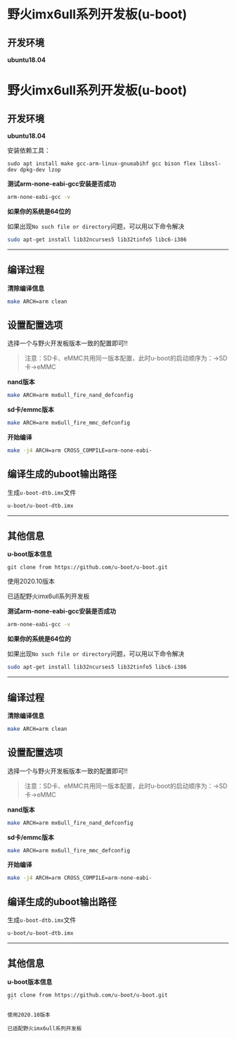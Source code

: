 # 野火imx6ull系列开发板(u-boot)

## 开发环境

**ubuntu18.04**

# 野火imx6ull系列开发板(u-boot)

## 开发环境

**ubuntu18.04**

安装依赖工具：
```
sudo apt install make gcc-arm-linux-gnueabihf gcc bison flex libssl-dev dpkg-dev lzop
```

**测试arm-none-eabi-gcc安装是否成功**

```bash
arm-none-eabi-gcc -v
```

**如果你的系统是64位的**

如果出现`No such file or directory`问题，可以用以下命令解决
```bash
sudo apt-get install lib32ncurses5 lib32tinfo5 libc6-i386
```
---

## 编译过程

**清除编译信息**

```bash
make ARCH=arm clean
```

## 设置配置选项

选择一个与野火开发板版本一致的配置即可!!

> 注意：SD卡、eMMC共用同一版本配置，此时u-boot的启动顺序为：->SD卡->eMMC

**nand版本**

```bash
make ARCH=arm mx6ull_fire_nand_defconfig
```

**sd卡/emmc版本**

```bash
make ARCH=arm mx6ull_fire_mmc_defconfig
```

**开始编译**
```bash
make -j4 ARCH=arm CROSS_COMPILE=arm-none-eabi-
```

## 编译生成的uboot输出路径

生成`u-boot-dtb.imx`文件

```bash
u-boot/u-boot-dtb.imx
```

---

## 其他信息

**u-boot版本信息**

```
git clone from https://github.com/u-boot/u-boot.git 
```

使用2020.10版本

已适配野火imx6ull系列开发板














**测试arm-none-eabi-gcc安装是否成功**

```bash
arm-none-eabi-gcc -v
```

**如果你的系统是64位的**

如果出现`No such file or directory`问题，可以用以下命令解决
```bash
sudo apt-get install lib32ncurses5 lib32tinfo5 libc6-i386
```
---

## 编译过程

**清除编译信息**

```bash
make ARCH=arm clean
```

## 设置配置选项

选择一个与野火开发板版本一致的配置即可!!

> 注意：SD卡、eMMC共用同一版本配置，此时u-boot的启动顺序为：->SD卡->eMMC

**nand版本**

```bash
make ARCH=arm mx6ull_fire_nand_defconfig
```

**sd卡/emmc版本**

```bash
make ARCH=arm mx6ull_fire_mmc_defconfig
```

**开始编译**
```bash
make -j4 ARCH=arm CROSS_COMPILE=arm-none-eabi-
```

## 编译生成的uboot输出路径

生成`u-boot-dtb.imx`文件

```bash
u-boot/u-boot-dtb.imx
```

---

## 其他信息

**u-boot版本信息**

```
git clone from https://github.com/u-boot/u-boot.git 
``

使用2020.10版本
 
已适配野火imx6ull系列开发板












